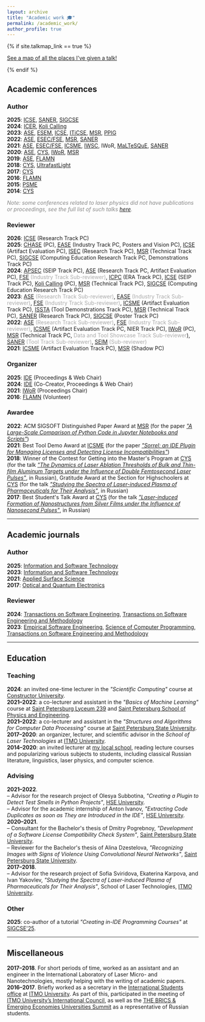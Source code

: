 ```yaml
---
layout: archive
title: "Academic work 🎓"
permalink: /academic_work/
author_profile: true
---
```


{% if site.talkmap_link == true %}

<p style="text-decoration:underline;"><a href="/talkmap.html">See a map of all the places I've given a talk!</a></p>

{% endif %}

<h2>Academic conferences</h2>

<h3>Author</h3>

<b>2025</b>: <a href="https://conf.researchr.org/home/icse-2025">ICSE</a>, <a href="https://conf.researchr.org/home/saner-2025">SANER</a>, <a href="https://sigcse2025.sigcse.org/track/sigcse-ts-2025-tutorials#event-overview">SIGCSE</a><br>
<b>2024</b>: <a href="https://icer2024.acm.org/track/icer-2024-lightning-talks-and-posters">ICER</a>, <a href="https://www.kolicalling.fi/">Koli Calling</a><br>
<b>2023</b>: <a href="https://conf.researchr.org/home/ase-2023">ASE</a>, <a href="https://conf.researchr.org/home/esem-2023">ESEM</a>, <a href="https://conf.researchr.org/home/icse-2023">ICSE</a>, <a href="https://iticse.acm.org/2023/">ITiCSE</a>, <a href="https://conf.researchr.org/home/msr-2023">MSR</a>, <a href="https://www.ppig.org/workshops/2023-annual-workshop/call-for-papers/">PPIG</a><br>
<b>2022</b>: <a href="https://conf.researchr.org/home/ase-2022">ASE</a>, <a href="https://2022.esec-fse.org/">ESEC/FSE</a>, <a href="https://conf.researchr.org/home/msr-2022">MSR</a>, <a href="https://saner2022.uom.gr/">SANER</a><br>
<b>2021</b>: <a href="https://conf.researchr.org/home/ase-2021">ASE</a>, <a href="https://2021.esec-fse.org/">ESEC/FSE</a>, <a href="https://icsme2021.github.io/">ICSME</a>, <a href="https://iwsc2021.github.io/index.html">IWSC</a>, <a herf="https://iwor.github.io/iwor2021/">IWoR</a>, <a href="https://maltesque2021.github.io/submission.html">MaLTeSQuE</a>, <a href="https://saner2021.shidler.hawaii.edu/">SANER</a><br>
<b>2020</b>: <a href="https://conf.researchr.org/home/ase-2020">ASE</a>, <a href="https://kmu.itmo.ru/static/English/54/English">CYS</a>, <a href="https://conf.researchr.org/track/icse-2020/icse-2020-Workshops">IWoR</a>, <a href="https://2020.msrconf.org/">MSR</a><br>
<b>2019</b>: <a href="https://conf.researchr.org/home/ase-2019">ASE</a>, <a href="https://flamn.itmo.ru/">FLAMN</a><br>
<b>2018</b>: <a href="https://kmu.itmo.ru/static/English/54/English">CYS</a>, <a href="https://ultrafastlight.lebedev.ru/">UltrafastLight</a><br>
<b>2017</b>: <a href="https://kmu.itmo.ru/static/English/54/English">CYS</a><br>
<b>2016</b>: <a href="https://flamn.itmo.ru/">FLAMN</a><br>
<b>2015</b>: <a href="https://psme.herzen.spb.ru/?page_id=997&lang=en">PSME</a><br>
<b>2014</b>: <a href="https://kmu.itmo.ru/static/English/54/English">CYS</a>

<span style="color: #888888"><i>Note: some conferences related to laser physics did not have publications or proceedings, see the full list of such talks <a href="https://areyde.com/physics_conferences/">here</a>.</i></span>

<h3>Reviewer</h3>

<b>2026</b>: <a href="http://www.icse-conferences.org/index.html">ICSE</a> (Research Track PC)<br>
<b>2025</b>: <a href="https://conf.researchr.org/home/chase-2025">CHASE</a> (PC), <a href="https://conf.researchr.org/track/ease-2025/ease-2025-industry-papers">EASE</a> (Industry Track PC, Posters and Vision PC), <a href="https://conf.researchr.org/track/icse-2025/icse-2025-artifact-evaluation">ICSE</a> (Artifact Evaluation PC), <a href="https://conf.researchr.org/series/isec">ISEC</a> (Research Track PC), <a href="https://2025.msrconf.org/track/msr-2025-technical-papers">MSR</a> (Technical Track PC), <a href="https://sigcse2025.sigcse.org/track/sigcse-ts-2025-Papers">SIGCSE</a> (Computing Education Research Track PC, Demonstrations Track PC)<br>
<b>2024</b>: <a href="https://conf.researchr.org/track/apsec-2024/apsec-2024-software-engineering-in-practice">APSEC</a> (SEIP Track PC), <a href="https://conf.researchr.org/track/ase-2024/ase-2024-papers">ASE</a> (Research Track PC, Artifact Evaluation PC), <span style="color:#AAAAAA"><a href="https://2024.esec-fse.org/track/fse-2024-industry">FSE</a> (Industry Track Sub-reviewer)</span>, <a href="https://conf.researchr.org/track/icpc-2024/icpc-2024-early-research-achievements-era">ICPC</a> (ERA Track PC), <a href="https://conf.researchr.org/track/icse-2024/icse-2024-software-engineering-in-practice">ICSE</a> (SEIP Track PC), <a href="https://www.kolicalling.fi/">Koli Calling</a> (PC), <a href="https://2024.msrconf.org/track/msr-2024-technical-papers">MSR</a> (Technical Track PC), <a href="https://sigcse2024.sigcse.org/track/sigcse-ts-2024-Papers-1">SIGCSE</a> (Computing Education Research Track PC)<br>
<b>2023</b>: <span style="color:#AAAAAA"><a href="https://conf.researchr.org/track/ase-2023/ase-2023-papers">ASE</a> (Research Track Sub-reviewer)</span>, <span style="color:#AAAAAA"><a href="https://conf.researchr.org/track/ease-2023/ease-2023-industry">EASE</a> (Industry Track Sub-reviewer)</span>, <span style="color:#AAAAAA"><a href="https://2023.esec-fse.org/track/fse-2023-industry">FSE</a> (Industry Track Sub-reviewer)</span>, <a href="https://conf.researchr.org/track/icsme-2023/icsme-2023-artifact-evaluation-track-and-rose-festival">ICSME</a> (Artifact Evaluation Track PC), <a href="https://2023.issta.org/track/issta-2023-tool-demonstrations">ISSTA</a> (Tool Demonstrations Track PC), <a href="https://conf.researchr.org/track/msr-2023/msr-2023-technical-papers">MSR</a> (Technical Track PC), <a href="https://saner2023.must.edu.mo/restrack">SANER</a> (Research Track PC), <a href="https://sigcse2023.sigcse.org/track/sigcse-ts-2023-posters">SIGCSE</a> (Poster Track PC)<br>
<b>2022</b>: <span style="color:#AAAAAA"><a href="https://conf.researchr.org/track/ase-2022/ase-2022-research-papers">ASE</a> (Research Track Sub-reviewer)</span>, <span style="color:#AAAAAA"><a href="https://2022.esec-fse.org/track/fse-2022-industry">FSE</a> (Industry Track Sub-reviewer)</span>, <a href="https://cyprusconferences.org/icsme2022/new-ideas-and-emerging-results/">ICSME</a> (Artifact Evaluation Track PC, NIER Track PC), <a href="https://iwor.github.io/iwor2022/">IWoR</a> (PC), <a href="https://conf.researchr.org/track/msr-2022/msr-2022-technical-papers">MSR</a> (Technical Track PC, <span style="color:#AAAAAA">Data and Tool Showcase Track Sub-reviewer</span>), <span style="color:#AAAAAA"><a href="https://saner2022.uom.gr/tooltrack">SANER</a> (Tool Track Sub-reviewer)</span>, <span style="color:#AAAAAA"><a href="https://seim-conf.org/en/">SEIM</a> (Sub-reviewer)</span><br>
<b>2021</b>: <a href="https://icsme2021.github.io/cfp/AEandROSETrack.html">ICSME</a> (Artifact Evaluation Track PC), <a href="https://2021.msrconf.org/track/msr-2021-shadow-pc?">MSR</a> (Shadow PC)

<h3>Organizer</h3>

<b>2025</b>: <a href="https://ide-workshop.github.io/">IDE</a> (Proceedings & Web Chair) <br>
<b>2024</b>: <a href="https://ide-workshop.github.io/content/ide-2024.html">IDE</a> (Co-Creator, Proceedings & Web Chair) <br>
<b>2021</b>: <a href="https://iwor.github.io/iwor2021/index.html">IWoR</a> (Proceedings Chair)<br>
<b>2016</b>: <a href="http://lpc.ifmo.ru/flamn16/">FLAMN</a> (Volunteer)

<h3>Awardee</h3>
<b>2022</b>: ACM SIGSOFT Distinguished Paper Award at <a href="https://conf.researchr.org/home/msr-2022">MSR</a> (for the paper <i><a href="https://areyde.com/publications/2022-05-18-jupyter-analysis">"A Large-Scale Comparison of Python Code in Jupyter Notebooks and Scripts"</a></i>)<br>
<b>2021</b>: Best Tool Demo Award at <a href="https://icsme2021.github.io/">ICSME</a> (for the paper <i><a href="https://areyde.com/publications/2021-09-27-sorrel">"Sorrel: an IDE Plugin for Managing Licenses and Detecting License Incompatibilities"</a></i>)<br>
<b>2018</b>: Winner of the Contest for Getting into the Master's Program at <a href="https://kmu.itmo.ru/static/English/54/English">CYS</a> (for the talk <i><a href="https://areyde.com/files/cys2018/abstract.pdf">"The Dynamics of Laser Ablation Thresholds of Bulk and Thin-film Aluminum Targets under the Influence of Double Femtosecond Laser Pulses"</a></i>, in Russian), Gratitude Award at the Section for Highschoolers at <a href="https://kmu.itmo.ru/static/English/54/English">CYS</a> (for the talk <i><a href="https://areyde.com/files/cys2018/advisory.pdf">"Studying the Spectra of Laser-induced Plasma of Pharmaceuticals for Their Analysis"</a></i>, in Russian)<br>
<b>2017</b>: Best Student's Talk Award at <a href="https://kmu.itmo.ru/static/English/54/English">CYS</a> (for the talk <i><a href="https://areyde.com/files/cys2017/abstract.pdf">"Laser-induced Formation of Nanostructures from Silver Films under the Influence of Nanosecond Pulses"</a></i>, in Russian)<br>

<hr color="#888888" size="4" noshade>

<h2>Academic journals</h2>

<h3>Author</h3>

<b>2025</b>: <a href="https://www.sciencedirect.com/journal/information-and-software-technology">Information and Software Technology</a><br>
<b>2023</b>: <a href="https://www.sciencedirect.com/journal/information-and-software-technology">Information and Software Technology</a><br>
<b>2021</b>: <a href="https://www.sciencedirect.com/journal/applied-surface-science">Applied Surface Science</a><br>
<b>2017</b>: <a href="https://www.springer.com/journal/11082">Optical and Quantum Electronics</a>

<h3>Reviewer</h3>

<b>2024</b>: <a href="https://www.computer.org/csdl/journal/ts">Transactions on Software Engineering</a>, <a href="https://dl.acm.org/journal/tosem">Transactions on Software Engineering and Methodology</a> <br>
<b>2023</b>: <a href="https://www.springer.com/journal/10664">Empirical Software Engineering</a>, <a href="https://www.sciencedirect.com/journal/science-of-computer-programming">Science of Computer Programming</a>, <a href="https://dl.acm.org/journal/tosem">Transactions on Software Engineering and Methodology</a>

<hr color="#888888" size="4" noshade>

<h2>Education</h2>

<h3>Teaching</h3>

<b>2024</b>: an invited one-time lecturer in the <i>"Scientific Computing"</i> course at <a href="https://constructor.university/">Constructor University</a>. <br>
<b>2021–2022</b>: a co-lecturer and assistant in the <i>"Basics of Machine Learning"</i> course at <a href="https://239.ru/">Saint Petersburg Lyceum 239</a> and <a href="http://www.school.ioffe.ru/">Saint Petersburg School of Physics and Engineering</a>.<br>
<b>2021–2022</b>: a co-lecturer and assistant in the <i>"Structures and Algorithms for Computer Data Processing"</i> course at <a href="https://english.spbu.ru/">Saint Petersburg State University</a>.<br>
<b>2017–2020</b>: an organizer, lecturer, and scientific advisor in the <i>School of Laser Technologies</i> at <a href="https://en.itmo.ru/">ITMO University</a>.<br>
<b>2014–2020</b>: an invited lecturer at <a href='http://s526.spb.ru/'>my local school</a>, reading lecture courses and popularizing various subjects to students, including classical Russian literature, linguistics, laser physics, and computer science.

<h3>Advising</h3>

<b>2021–2022</b>.<br>
– Advisor for the research project of Olesya Subbotina, <i>"Creating a Plugin to Detect Test Smells in Python Projects"</i>, <a href="https://www.hse.ru/en/">HSE University</a>.<br>
– Advisor for the academic internship of Anton Ivanov, <i>"Extracting Code Duplicates as soon as They are Introduced in the IDE"</i>, <a href="https://www.hse.ru/en/">HSE University</a>.<br>
<b>2020–2021</b>.<br>
– Consultant for the Bachelor's thesis of Dmitry Pogrebnoy, <i>"Development of a Software License Compatibility Check System"</i>, <a href="https://english.spbu.ru/">Saint Petersburg State University</a>.<br>
– Reviewer for the Bachelor's thesis of Alina Dzestelova, <i>"Recognizing Images with Signs of Violence Using Convolutional Neural Networks"</i>, <a href="https://english.spbu.ru/">Saint Petersburg State University</a>.<br>
<b>2017–2018</b>.<br>
– Advisor for the research project of Sofia Sviridova, Ekaterina Karpova, and Ivan Yakovlev, <i>"Studying the Spectra of Laser-induced Plasma of Pharmaceuticals for Their Analysis"</i>, School of Laser Technologies, <a href="https://en.itmo.ru/">ITMO University</a>.<br>

<h3>Other</h3>

<b>2025</b>: co-author of a tutorial <i>"Creating in-IDE Programming Courses"</i> at <a href="https://sigcse2025.sigcse.org/track/sigcse-ts-2025-tutorials#event-overview">SIGCSE'25</a>.

<hr color="#888888" size="4" noshade>

<h2>Miscellaneous</h2>

<b>2017–2018</b>. For short periods of time, worked as an assistant and an engineer in the International Laboratory of Laser Micro- and Nanotechnologies, mostly helping with the writing of academic papers.<br>
<b>2016–2017</b>. Briefly worked as a secretary in the <a href="https://int.itmo.ru/en/departments/structure/17">International Students office</a> at <a href="https://en.itmo.ru/">ITMO University</a>. As part of this, participated in the meeting of <a href="https://en.itmo.ru/en/page/249/The_International_Council.htm">ITMO University’s International Council</a>, as well as the <a href="https://areyde.com/brics/">THE BRICS & Emerging Economies Universities Summit</a> as a representative of Russian students.